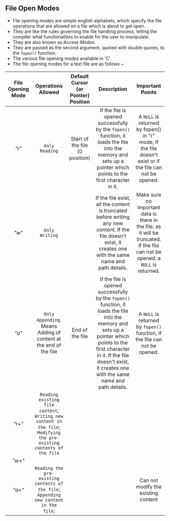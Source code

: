 ## File Open Modes
* File opening modes are simple english alphabets, which specify the file operations that are allowed on a file which is about to get open. 
* They are like the rules governing the file handling process, telling the compiler what functionalities to enable for the user to manipulate.
* They are also known as *Access Modes*.
* They are passed as the second argument, quoted with double quotes, to the `fopen()` function.
* The various file opening modes available in 'C'. 
* The file opening modes for a text file are as follows ~

| File Opening Mode | Operations Allowed | Default Cursor (or Pointer) Position | Description | Important Points |
| :---------------: | :----------------: | :--------------------------: | :---------: | :--------------: |
| _"r"_ | `Only Reading` | Start of the file (0 position) | If the file is opened successfully by the `fopen()` function, it loads the file into the memory and sets up a pointer which points to the first character in it. | A `NULL` is returned by fopen() in "r" mode, if the file doesn't exist or if the file can not be opened. |
| _"w"_ | `Only Writing` | | If the file exist, all the content is truncated before writing any new content. If the file doesn't exist, it creates one with the same name and path details. | Make sure no important data is there in the file, as it will be truncated. If the file can not be opened, a `NULL` is returned. | 
| _"a"_ | `Only Appending`. Means Adding of content at the end of the file | End of the file | If the file is opened successfully by the `fopen()` function, it loads the file into the memory and sets up a pointer which points to the first character in it. If the file doesn't exist, it creates one with the same name and path details. | A `NULL` is returned by `fopen()` function, if the file can not be opened. |
| _"r+"_ | `Reading existing file content`; `Writing new content in the file`; `Modifying the pre-existing contents of the file` | 
| _"w+"_ | 
| _"a+"_ | `Reading the pre-existing contents of the file`; `Appending new content in the file`; | | | Can not modify the existing content